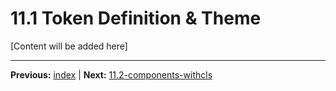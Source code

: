# 11.1 Token Definition & Theme

[Content will be added here]

---

**Previous:** [index](./index.md) | **Next:** [11.2-components-withcls](./11.2-components-withcls.md)
